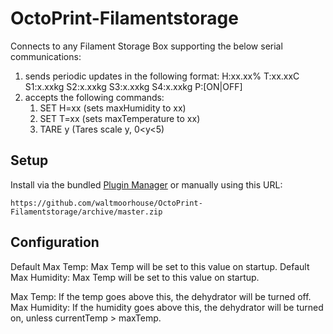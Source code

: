 # OctoPrint-Filamentstorage

Connects to any Filament Storage Box supporting the below serial communications:
1) sends periodic updates in the following format: 
    H:xx.xx% T:xx.xxC S1:x.xxkg S2:x.xxkg S3:x.xxkg S4:x.xxkg P:\[ON|OFF\]
1) accepts the following commands:
    1) SET H=xx (sets maxHumidity to xx)
    1) SET T=xx (sets maxTemperature to xx)
    1) TARE y (Tares scale y, 0<y<5)

## Setup

Install via the bundled [Plugin Manager](https://github.com/foosel/OctoPrint/wiki/Plugin:-Plugin-Manager)
or manually using this URL:

    https://github.com/waltmoorhouse/OctoPrint-Filamentstorage/archive/master.zip

## Configuration

Default Max Temp: Max Temp will be set to this value on startup.
Default Max Humidity: Max Temp will be set to this value on startup.

Max Temp: If the temp goes above this, the dehydrator will be turned off.
Max Humidity: If the humidity goes above this, the dehydrator will be turned on, unless currentTemp > maxTemp.
